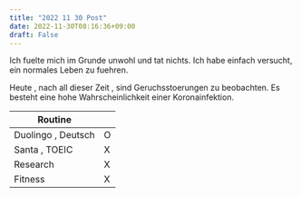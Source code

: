 ```yaml
---
title: "2022 11 30 Post"
date: 2022-11-30T08:16:36+09:00
draft: False
---
```

Ich fuelte mich im Grunde unwohl und tat nichts.
Ich habe einfach versucht, ein normales Leben zu fuehren.

Heute , nach all dieser Zeit , sind Geruchsstoerungen zu beobachten.
Es besteht eine hohe Wahrscheinlichkeit einer Koronainfektion.

| Routine | |
| ---- | ---- |
|  Duolingo , Deutsch  | O |
|  Santa , TOEIC | X |
| Research  | X |
| Fitness  | X |

